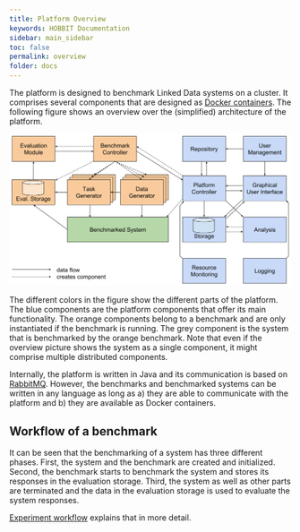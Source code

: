 ```yaml
---
title: Platform Overview
keywords: HOBBIT Documentation
sidebar: main_sidebar
toc: false
permalink: overview
folder: docs
---
```


The platform is designed to benchmark Linked Data systems on a cluster. It comprises several components that are designed as [Docker containers](https://www.docker.com/what-docker). The following figure shows an overview over the (simplified) architecture of the platform.

<!-- https://docs.google.com/drawings/d/1mtsjhE2GqPilNQBZxcF3HKkKSodKt2mFLczSBujtqhw -->

![component diagram](/images/Components-diagram.svg)

The different colors in the figure show the different parts of the platform. The blue components are the platform components that offer its main functionality. The orange components belong to a benchmark and are only instantiated if the benchmark is running. The grey component is the system that is benchmarked by the orange benchmark. Note that even if the overview picture shows the system as a single component, it might comprise multiple distributed components.

Internally, the platform is written in Java and its communication is based on [RabbitMQ](http://www.rabbitmq.com/). However, the benchmarks and benchmarked systems can be written in any language as long as a) they are able to communicate with the platform and b) they are available as Docker containers.

## Workflow of a benchmark

It can be seen that the benchmarking of a system has three different phases. First, the system and the benchmark are created and initialized. Second, the benchmark starts to benchmark the system and stores its responses in the evaluation storage. Third, the system as well as other parts are terminated and the data in the evaluation storage is used to evaluate the system responses.

[Experiment workflow](/experiment_workflow) explains that in more detail.

